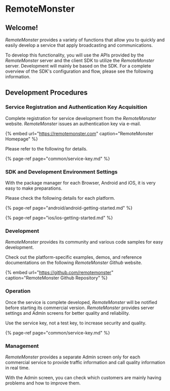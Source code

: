 # RemoteMonster

## Welcome!

_RemoteMonster_ provides a variety of functions that allow you to quickly and easily develop a service that apply broadcasting and communications.

To develop this functionality, you will use the APIs provided by the _RemoteMonster_ server and the client SDK to utilize the _RemoteMonster_ server. Development will mainly be based on the SDK. For a complete overview of the SDK's configuration and flow, please see the following information.

## Development Procedures

### Service Registration and Authentication Key Acquisition

Complete registration for service development from the _RemoteMonster_ website. _RemoteMonster_ issues an authentication key via e-mail.

{% embed url="https://remotemonster.com" caption="RemoteMonster Homepage" %}

Please refer to the following for details.

{% page-ref page="common/service-key.md" %}

### SDK and Development Environment Settings

With the package manager for each Browser, Android and iOS, it is very easy to make preparations.

Please check the following details for each platform.

{% page-ref page="android/android-getting-started.md" %}

{% page-ref page="ios/ios-getting-started.md" %}

### Development

_RemoteMonster_ provides its community and various code samples for easy development.

Check out the platform-specific examples, demos, and reference documentations on the following _RemoteMonster Github_ website.

{% embed url="https://github.com/remotemonster" caption="RemoteMonster Github Repository" %}

### Operation

Once the service is complete developed, _RemoteMonster_ will be notified before starting its commercial version. _RemoteMonster_ provides server settings and Admin screens for better quality and reliability.

Use the service key, not a test key, to increase security and quality.

{% page-ref page="common/service-key.md" %}

### Management

_RemoteMonster_ provides a separate Admin screen only for each commercial service to provide traffic information and call quality information in real time.

With the Admin screen, you can check which customers are mainly having problems and how to improve them.

